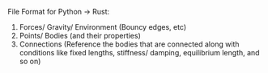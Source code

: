 File Format for Python -> Rust:
1) Forces/ Gravity/ Environment (Bouncy edges, etc)
2) Points/ Bodies (and their properties)
3) Connections (Reference the bodies that are connected along with conditions like fixed lengths, stiffness/ damping, equilibrium length, and so on)

